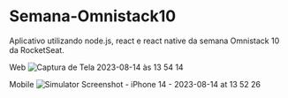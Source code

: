 # Semana-Omnistack10
Aplicativo utilizando node.js, react e react native da semana Omnistack 10 da RocketSeat.

Web
![Captura de Tela 2023-08-14 às 13 54 14](https://github.com/Einsteinn/Semana-Omnistack10/assets/44712911/60660739-86cb-456e-9e02-02086f5150cf)

Mobile
![Simulator Screenshot - iPhone 14 - 2023-08-14 at 13 52 26](https://github.com/Einsteinn/Semana-Omnistack10/assets/44712911/cc8ee009-46f8-47df-9772-3fa945722a9e)
